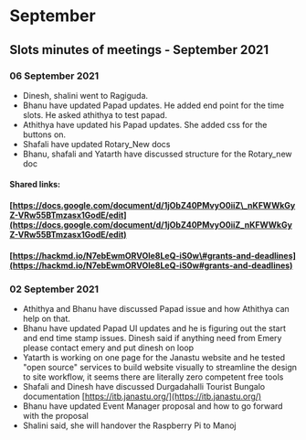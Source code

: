 # September

## Slots minutes of meetings - September 2021

### 06 September 2021

* Dinesh, shalini went to Ragiguda.
* Bhanu have updated Papad updates. He added end point for the time slots. He asked athithya to test papad.
* Athithya have updated his Papad updates. She added css for the buttons on.
* Shafali have updated Rotary\_New docs
* Bhanu, shafali and Yatarth have discussed structure for the Rotary\_new doc

#### Shared links: 

####  [https://docs.google.com/document/d/1jObZ40PMvyO0iiZ\_nKFWWkGyZ-VRw55BTmzasx1GodE/edit](https://docs.google.com/document/d/1jObZ40PMvyO0iiZ_nKFWWkGyZ-VRw55BTmzasx1GodE/edit) 

####  [https://hackmd.io/N7ebEwmORVOle8LeQ-iS0w\#grants-and-deadlines](https://hackmd.io/N7ebEwmORVOle8LeQ-iS0w#grants-and-deadlines)

### 02 September 2021

* Athithya and Bhanu have discussed Papad issue and how Athithya can help on that.
* Bhanu have updated Papad UI updates and he is figuring out the start and end time stamp issues. Dinesh said if anything need from Emery please contact emery and put dinesh on loop
* Yatarth is working on one page for the Janastu website and he tested "open source" services to build website visually to streamline the design to site workflow, it seems there are literally zero competent free tools
* Shafali and Dinesh have discussed Durgadahalli Tourist Bungalo documentation [https://itb.janastu.org/](https://itb.janastu.org/)
* Bhanu have updated Event Manager proposal and how to go forward with the proposal
* Shalini said, she will handover the Raspberry Pi to Manoj



